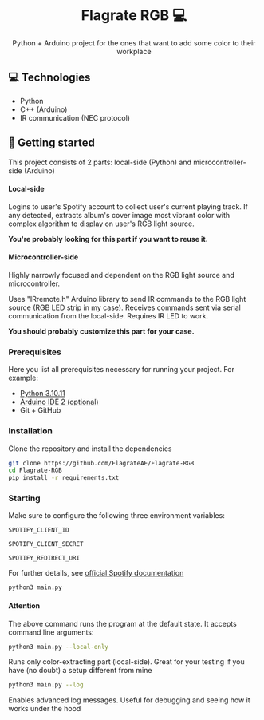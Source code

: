 

<h1 align="center" style="font-weight: bold;">Flagrate RGB 💻</h1>


<p align="center">Python + Arduino project for the ones that want to add some color to their workplace</p>



<h2 id="technologies">💻 Technologies</h2>

- Python
- C++ (Arduino)
- IR communication (NEC protocol)

<h2 id="started">🚀 Getting started</h2>

This project consists of 2 parts: local-side (Python) and microcontroller-side (Arduino)

#### Local-side 
Logins to user's Spotify account to collect user's current playing track. If any detected, extracts album's cover image most vibrant color with complex algorithm to display on user's RGB light source.

<b>You're probably looking for this part if you want to reuse it.</b>

#### Microcontroller-side
Highly narrowly focused and dependent on the RGB light source and microcontroller.

Uses "IRremote.h" Arduino library to send IR commands to the RGB light source (RGB LED strip in my case). Receives commands sent via serial communication from the local-side. Requires IR LED to work. 

<b>You should probably customize this part for your case.</b>

<h3>Prerequisites</h3>

Here you list all prerequisites necessary for running your project. For example:

- [Python 3.10.11](https://python.org)
- [Arduino IDE 2 (optional)](https://www.arduino.cc/en/software)
- Git + GitHub

<h3>Installation</h3>

Clone the repository and install the dependencies

```bash
git clone https://github.com/FlagrateAE/Flagrate-RGB
cd Flagrate-RGB
pip install -r requirements.txt
```

<h3>Starting</h3>
Make sure to configure the following three environment variables:
    
    SPOTIFY_CLIENT_ID
    
    SPOTIFY_CLIENT_SECRET
    
    SPOTIFY_REDIRECT_URI
    
For further details, see [official Spotify documentation](https://developer.spotify.com/documentation/web-api/tutorials/client-credentials-flow)

```bash
python3 main.py
```

#### Attention
The above command runs the program at the default state. It accepts command line arguments:

```bash
python3 main.py --local-only
```
Runs only color-extracting part (local-side). Great for your testing if you have (no doubt) a setup different from mine



```bash
python3 main.py --log
```
Enables advanced log messages. Useful for debugging and seeing how it works under the hood